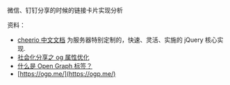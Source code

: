 微信、钉钉分享的时候的链接卡片实现分析

资料：

- [cheerio 中文文档](https://github.com/cheeriojs/cheerio/wiki/Chinese-README#prop-name-value--1) 为服务器特别定制的，快速、灵活、实施的 jQuery 核心实现.
- [社会化分享之 og 属性优化](https://www.kuanxu.com/seo/32.html)
- [什么是 Open Graph 标签？](https://zhuanlan.zhihu.com/p/36072541)
- [https://ogp.me/](https://ogp.me/)
